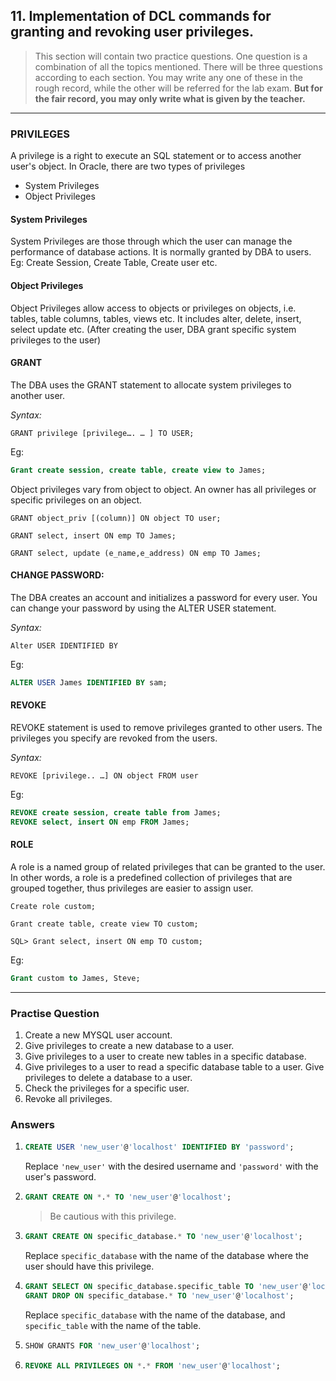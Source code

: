 ## 11. Implementation of DCL commands for granting and revoking user privileges.

> This section will contain two practice questions. One question is a combination of all the topics mentioned. There will be three questions according to each section. You may write any one of these in the rough record, while the other will be referred for the lab exam. **But for the fair record, you may only write what is given by the teacher.**

---

### PRIVILEGES
A privilege is a right to execute an SQL statement or to access another user's object. In Oracle, there are two types of privileges
- System Privileges
- Object Privileges

#### System Privileges
System Privileges are those through which the user can manage the performance of database actions. It is normally granted by DBA to users. Eg: Create Session, Create Table, Create user etc.

#### Object Privileges
Object Privileges allow access to objects or privileges on objects, i.e. tables, table columns, tables, views etc. It includes alter, delete, insert, select update etc. (After creating the user, DBA grant specific system privileges to the user)

#### GRANT
The DBA uses the GRANT statement to allocate system privileges to another user.

*Syntax:*

`GRANT privilege [privilege…. … ] TO USER;`

Eg:
```sql
Grant create session, create table, create view to James;
```
Object privileges vary from object to object. An owner has all privileges or specific privileges on an object.

`GRANT object_priv [(column)] ON object TO user;`

`GRANT select, insert ON emp TO James;`

`GRANT select, update (e_name,e_address) ON emp TO James;`

#### CHANGE PASSWORD:
The DBA creates an account and initializes a password for every user. You can change your password by using the ALTER USER statement.

*Syntax:*

`Alter USER IDENTIFIED BY`

Eg:
```sql
ALTER USER James IDENTIFIED BY sam;
```
#### REVOKE
REVOKE statement is used to remove privileges granted to other users. The privileges you specify are revoked from the users.

*Syntax:*

`REVOKE [privilege.. …] ON object FROM user`

Eg:
```sql
REVOKE create session, create table from James;
REVOKE select, insert ON emp FROM James;
```

#### ROLE
A role is a named group of related privileges that can be granted to the user. In other words, a role is a predefined collection of privileges that are grouped together, thus privileges are easier to assign user.

`Create role custom;`

`Grant create table, create view TO custom;`

`SQL> Grant select, insert ON emp TO custom;`

Eg:
```sql
Grant custom to James, Steve;
```

---

### Practise Question

1. Create a new MYSQL user account.
2. Give privileges to create a new database to a user.
3. Give privileges to a user to create new tables in a specific database.
4. Give privileges to a user to read a specific database table to a user. Give privileges to delete a database to a user.
5. Check the privileges for a specific user.
6. Revoke all privileges.

### Answers

1. ```sql
   CREATE USER 'new_user'@'localhost' IDENTIFIED BY 'password';
   ```

   Replace `'new_user'` with the desired username and `'password'` with the user's password.

2. ```sql
   GRANT CREATE ON *.* TO 'new_user'@'localhost';
   ```
   
   > Be cautious with this privilege.

4. ```sql
   GRANT CREATE ON specific_database.* TO 'new_user'@'localhost';
   ```

   Replace `specific_database` with the name of the database where the user should have this privilege.

5. ```sql
   GRANT SELECT ON specific_database.specific_table TO 'new_user'@'localhost';
   GRANT DROP ON specific_database.* TO 'new_user'@'localhost';
   ```

   Replace `specific_database` with the name of the database, and `specific_table` with the name of the table.

6. ```sql
   SHOW GRANTS FOR 'new_user'@'localhost';
   ```

7. ```sql
   REVOKE ALL PRIVILEGES ON *.* FROM 'new_user'@'localhost';
   ```
